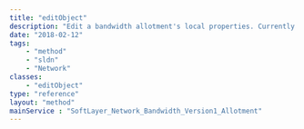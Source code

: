 ```yaml
---
title: "editObject"
description: "Edit a bandwidth allotment's local properties. Currently you may only change an allotment's name. Use the [[SoftLayer_Network_Bandwidth_Version1_Allotment::reassignServers|reassignServers()]] and [[SoftLayer_Network_Bandwidth_Version1_Allotment::unassignServers|unassignServers()]] methods to move servers in and out of your allotments. "
date: "2018-02-12"
tags:
    - "method"
    - "sldn"
    - "Network"
classes:
    - "editObject"
type: "reference"
layout: "method"
mainService : "SoftLayer_Network_Bandwidth_Version1_Allotment"
---
```

